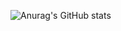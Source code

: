 ![Anurag's GitHub stats](https://github-readme-stats.vercel.app/api?username=anuraghazra&show_icons=true&theme=radical)


